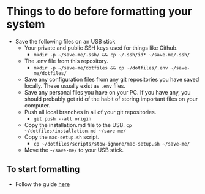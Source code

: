 # Things to do before formatting your system

- Save the following files on an USB stick
  - Your private and public SSH keys used for things like Github.
    - `mkdir -p ~/save-me/.ssh/ && cp ~/.ssh/id* ~/save-me/.ssh/`
  - The .env file from this repository.
    - `mkdir -p ~/save-me/dotfiles && cp ~/dotfiles/.env ~/save-me/dotfiles/`
  - Save any configuration files from any git repositories you have saved locally. These usually exist as `.env` files.
  - Save any personal files you have on your PC. If you have any, you should probably get rid of the habit of storing important files on your computer.
  - Push all local branches in all of your git repositories.
    - `git push --all origin`
  - Copy the installation.md file to the USB. `cp ~/dotfiles/installation.md ~/save-me/`
  - Copy the `mac-setup.sh` script.
	- `cp ~/dotfiles/scripts/stow-ignore/mac-setup.sh ~/save-me/`
  - Move the `~/save-me/` to your USB stick.

## To start formatting
- Follow the guide [here](https://support.apple.com/guide/mac-help/erase-your-mac-mchl7676b710/13.0/mac/13.0)

